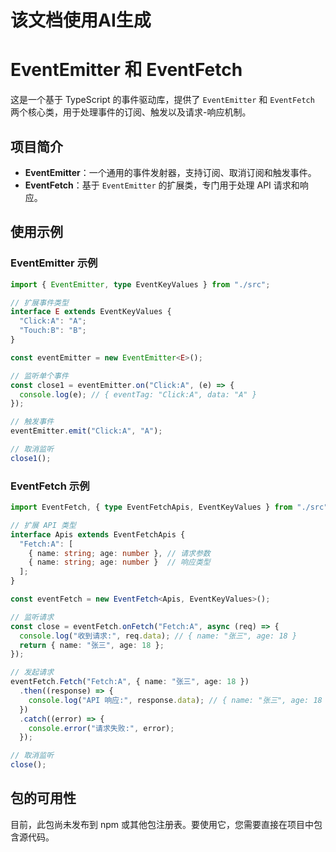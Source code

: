 # 该文档使用AI生成

# EventEmitter 和 EventFetch

这是一个基于 TypeScript 的事件驱动库，提供了 `EventEmitter` 和 `EventFetch` 两个核心类，用于处理事件的订阅、触发以及请求-响应机制。

## 项目简介

- **EventEmitter**：一个通用的事件发射器，支持订阅、取消订阅和触发事件。
- **EventFetch**：基于 `EventEmitter` 的扩展类，专门用于处理 API 请求和响应。


## 使用示例

### EventEmitter 示例

```typescript
import { EventEmitter, type EventKeyValues } from "./src";

// 扩展事件类型
interface E extends EventKeyValues {
  "Click:A": "A";
  "Touch:B": "B";
}

const eventEmitter = new EventEmitter<E>();

// 监听单个事件
const close1 = eventEmitter.on("Click:A", (e) => {
  console.log(e); // { eventTag: "Click:A", data: "A" }
});

// 触发事件
eventEmitter.emit("Click:A", "A");

// 取消监听
close1();

```

### EventFetch 示例

```typescript
import EventFetch, { type EventFetchApis, EventKeyValues } from "./src";

// 扩展 API 类型
interface Apis extends EventFetchApis {
  "Fetch:A": [
    { name: string; age: number }, // 请求参数
    { name: string; age: number }  // 响应类型
  ];
}

const eventFetch = new EventFetch<Apis, EventKeyValues>();

// 监听请求
const close = eventFetch.onFetch("Fetch:A", async (req) => {
  console.log("收到请求:", req.data); // { name: "张三", age: 18 }
  return { name: "张三", age: 18 };
});

// 发起请求
eventFetch.Fetch("Fetch:A", { name: "张三", age: 18 })
  .then((response) => {
    console.log("API 响应:", response.data); // { name: "张三", age: 18 }
  })
  .catch((error) => {
    console.error("请求失败:", error);
  });

// 取消监听
close();
```

## 包的可用性

目前，此包尚未发布到 npm 或其他包注册表。要使用它，您需要直接在项目中包含源代码。
